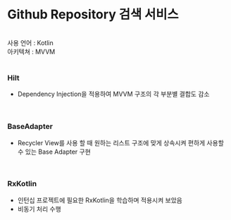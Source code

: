 # Github Repository 검색 서비스</br>
</br>
사용 언어 : Kotlin</br>
아키텍쳐 : MVVM</br>
</br>

### Hilt
 - Dependency Injection을 적용하여 MVVM 구조의 각 부분별 결합도 감소
 </br>
 
### BaseAdapter
 - Recycler View를 사용 할 때 원하는 리스트 구조에 맞게 상속시켜 편하게 사용할 수 있는 Base Adapter 구현
 </br>
 
### RxKotlin
 - 인턴십 프로젝트에 필요한 RxKotlin을 학습하며 적용시켜 보았음
 - 비동기 처리 수행

